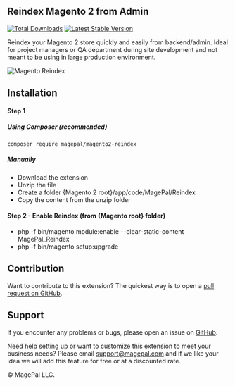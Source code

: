## Reindex Magento 2 from Admin

[![Total Downloads](https://poser.pugx.org/magepal/magento2-reindex/downloads)](https://packagist.org/packages/magepal/magento2-reindex)
[![Latest Stable Version](https://poser.pugx.org/magepal/magento2-reindex/v/stable)](https://packagist.org/packages/magepal/magento2-reindex)

Reindex your Magento 2 store quickly and easily from backend/admin. Ideal for project managers or QA department during site development and not meant to be using in large production environment.

![Magento Reindex](https://user-images.githubusercontent.com/1415141/31852790-2f78558a-b64c-11e7-981f-b17ae44d4ab1.gif)

## Installation

#### Step 1
##### Using Composer (recommended)
```
composer require magepal/magento2-reindex
```
##### Manually
 * Download the extension
 * Unzip the file
 * Create a folder {Magento 2 root}/app/code/MagePal/Reindex
 * Copy the content from the unzip folder

#### Step 2 - Enable Reindex (from {Magento root} folder)
 * php -f bin/magento module:enable --clear-static-content MagePal_Reindex
 * php -f bin/magento setup:upgrade

Contribution
---
Want to contribute to this extension? The quickest way is to open a [pull request on GitHub](https://help.github.com/articles/using-pull-requests).


Support
---
If you encounter any problems or bugs, please open an issue on [GitHub](https://github.com/magepal/magento2-reindex/issues).

Need help setting up or want to customize this extension to meet your business needs? Please email support@magepal.com and if we like your idea we will add this feature for free or at a discounted rate.

© MagePal LLC.

